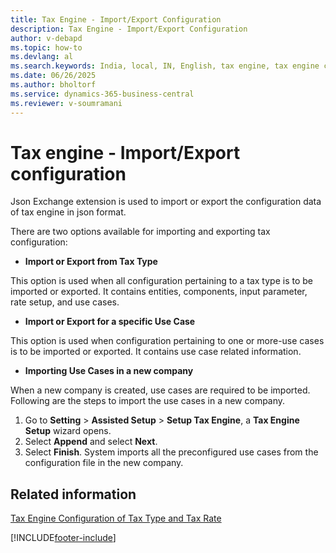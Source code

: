 ```yaml
---
title: Tax Engine - Import/Export Configuration
description: Tax Engine - Import/Export Configuration
author: v-debapd
ms.topic: how-to
ms.devlang: al
ms.search.keywords: India, local, IN, English, tax engine, tax engine configuration, json exchange
ms.date: 06/26/2025
ms.author: bholtorf
ms.service: dynamics-365-business-central
ms.reviewer: v-soumramani
---
```


# Tax engine - Import/Export configuration

Json Exchange extension is used to import or export the configuration data of tax engine in json format.

There are two options available for importing and exporting tax configuration:

- **Import or Export from Tax Type**

This option is used when all configuration pertaining to a tax type is to be imported or exported. It contains entities, components, input parameter, rate setup, and use cases.

- **Import or Export for a specific Use Case**

This option is used when configuration pertaining to one or more-use cases is to be imported or exported. It contains use case related information.

- **Importing Use Cases in a new company**

When a new company is created, use cases are required to be imported. Following are the steps to import the use cases in a new company.

1. Go to **Setting** > **Assisted Setup** > **Setup Tax Engine**, a **Tax Engine Setup** wizard opens.
1. Select **Append** and select **Next**.
1. Select **Finish**. System imports all the preconfigured use cases from the configuration file in the new company.

## Related information

[Tax Engine Configuration of Tax Type and Tax Rate](TaxEngine-003-Tax-Configuration.md)

[!INCLUDE[footer-include](../../includes/footer-banner.md)]
